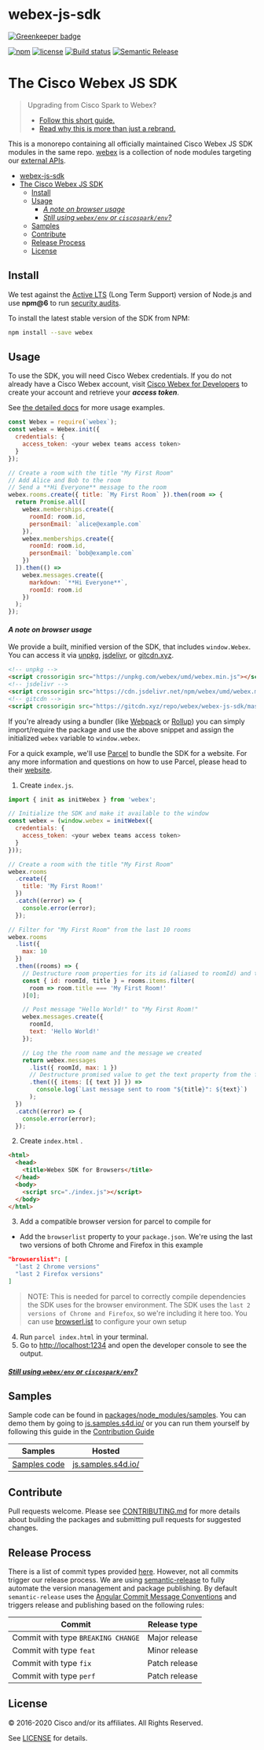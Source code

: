 # webex-js-sdk

[![Greenkeeper badge](https://badges.greenkeeper.io/webex/webex-js-sdk.svg)](https://greenkeeper.io/)

[![npm](https://img.shields.io/npm/v/webex.svg?maxAge=86400)](https://www.npmjs.com/package/webex)
[![license](https://img.shields.io/github/license/webex/webex-js-sdk.svg)](https://github.com/webex/webex-js-sdk/blob/master/LICENSE)
[![Build status](https://ci.appveyor.com/api/projects/status/tb1i5vdhy5e3xsgv/branch/master?svg=true)](https://ci.appveyor.com/project/ianwremmel/webex-js-sdk/branch/master)
[![Semantic Release](https://img.shields.io/badge/%20%20%F0%9F%93%A6%F0%9F%9A%80-semantic--release-e10079.svg)](#release-process)


# The Cisco Webex JS SDK

> Upgrading from Cisco Spark to Webex?
> - [Follow this short guide.](UPGRADING.md)
> - [Read why this is more than just a rebrand.](https://developer.webex.com/blog/the-new-cisco-webex-for-developers-is-here---what-developers-need-to-know-from-our-rebrand)

This is a monorepo containing all officially maintained Cisco Webex JS SDK modules in the same repo.
[webex](/packages/node_modules/webex) is a collection of node modules targeting our [external APIs](https://developers.webex.com).

- [webex-js-sdk](#webex-js-sdk)
- [The Cisco Webex JS SDK](#the-cisco-webex-js-sdk)
  - [Install](#install)
  - [Usage](#usage)
      - [_A note on browser usage_](#a-note-on-browser-usage)
      - [_Still using `webex/env` or `ciscospark/env`?_](#still-using-webexenv-or-ciscosparkenv)
  - [Samples](#samples)
  - [Contribute](#contribute)
  - [Release Process](#release-process)
  - [License](#license)

## Install

We test against the [Active LTS](https://github.com/nodejs/Release#release-schedule) (Long Term Support) version of Node.js and use **npm@6** to run [security audits](https://docs.npmjs.com/getting-started/running-a-security-audit).

To install the latest stable version of the SDK from NPM:

```bash
npm install --save webex
```

## Usage

To use the SDK, you will need Cisco Webex credentials. If you do not already have a Cisco Webex account, visit
[Cisco Webex for Developers](https://developer.webex.com/) to create your account and retrieve your **_access token_**.

See [the detailed docs](https://webex.github.io/webex-js-sdk/) for more usage examples.

```javascript
const Webex = require(`webex`);
const webex = Webex.init({
  credentials: {
    access_token: <your webex teams access token>
  }
});

// Create a room with the title "My First Room"
// Add Alice and Bob to the room
// Send a **Hi Everyone** message to the room
webex.rooms.create({ title: `My First Room` }).then(room => {
  return Promise.all([
    webex.memberships.create({
      roomId: room.id,
      personEmail: `alice@example.com`
    }),
    webex.memberships.create({
      roomId: room.id,
      personEmail: `bob@example.com`
    })
  ]).then(() =>
    webex.messages.create({
      markdown: `**Hi Everyone**`,
      roomId: room.id
    })
  );
});
```

#### _A note on browser usage_

We provide a built, minified version of the SDK, that includes `window.Webex`. You can access it via [unpkg](https://unpkg.com/), [jsdelivr](https://jsdelivr.com/), or [gitcdn.xyz](https://gitcdn.xyz/).

```html
<!-- unpkg -->
<script crossorigin src="https://unpkg.com/webex/umd/webex.min.js"></script>
<!-- jsdelivr -->
<script crossorigin src="https://cdn.jsdelivr.net/npm/webex/umd/webex.min.js"></script>
<!-- gitcdn -->
<script crossorigin src="https://gitcdn.xyz/repo/webex/webex-js-sdk/master/packages/node_modules/webex/umd/webex.min.js"></script>
```

If you're already using a bundler (like [Webpack](https://webpack.js.org/) or [Rollup](https://rollupjs.org/)) you can simply import/require the package and use the above snippet and assign the initialized `webex` variable to `window.webex`.

For a quick example, we'll use [Parcel](https://parceljs.org/) to bundle the SDK for a website. For any more information and questions on how to use Parcel, please head to their [website](https://parceljs.org/).

1. Create `index.js`.

```javascript
import { init as initWebex } from 'webex';

// Initialize the SDK and make it available to the window
const webex = (window.webex = initWebex({
  credentials: {
    access_token: <your webex teams access token>
  }
}));

// Create a room with the title "My First Room"
webex.rooms
  .create({
    title: 'My First Room!'
  })
  .catch((error) => {
    console.error(error);
  });

// Filter for "My First Room" from the last 10 rooms
webex.rooms
  .list({
    max: 10
  })
  .then((rooms) => {
    // Destructure room properties for its id (aliased to roomId) and title
    const { id: roomId, title } = rooms.items.filter(
      room => room.title === 'My First Room!'
    )[0];

    // Post message "Hello World!" to "My First Room!"
    webex.messages.create({
      roomId,
      text: 'Hello World!'
    });

    // Log the the room name and the message we created
    return webex.messages
      .list({ roomId, max: 1 })
      // Destructure promised value to get the text property from the first item in items array
      .then(({ items: [{ text }] }) =>
        console.log(`Last message sent to room "${title}": ${text}`)
      );
  })
  .catch((error) => {
    console.error(error);
  });
```

2. Create `index.html` .

```html
<html>
  <head>
    <title>Webex SDK for Browsers</title>
  </head>
  <body>
    <script src="./index.js"></script>
  </body>
</html>
```

3. Add a compatible browser version for parcel to compile for 

- Add the `browserlist` property to your `package.json`. We're using the last two versions of both Chrome and Firefox in this example

```json
"browserslist": [
  "last 2 Chrome versions"
  "last 2 Firefox versions"
]
```

> NOTE: This is needed for parcel to correctly compile dependencies the SDK uses for the browser environment. The SDK uses the `last 2 versions of Chrome and Firefox`, so we're including it here too. You can use [browserl.ist](https://browserl.ist/) to configure your own setup

4. Run `parcel index.html` in your terminal.
5. Go to [http://localhost:1234](http://localhost:1234) and open the developer console to see the output.

#### _[Still using `webex/env` or `ciscospark/env`?](documentation/webex.md#shell-script-quick-start)_

## Samples

Sample code can be found in [packages/node_modules/samples](./packages/node_modules/samples). You can demo them by going to [js.samples.s4d.io/](https://js.samples.s4d.io/) or you can run them yourself by following this guide in the [Contribution Guide](CONTRIBUTING.md#running-samples-locally)

Samples | Hosted
--- | ---
[Samples code](./packages/node_modules/samples/) | [js.samples.s4d.io/](https://js.samples.s4d.io/)

## Contribute

Pull requests welcome. Please see [CONTRIBUTING.md](./CONTRIBUTING.md) for more details about building the packages
and submitting pull requests for suggested changes.

## Release Process

There is a list of commit types provided [here](https://github.com/webex/webex-js-sdk/blob/master/CONTRIBUTING.md#type). However, not all commits trigger our release process.
We are using [semantic-release](https://github.com/semantic-release/semantic-release) to fully automate the version management and package publishing.
By default `semantic-release` uses the [Angular Commit Message Conventions](https://github.com/angular/angular.js/blob/master/DEVELOPERS.md#-git-commit-guidelines) and triggers release and publishing based on the following rules:

| Commit                             | Release type  |
| ---------------------------------- | ------------- |
| Commit with type `BREAKING CHANGE` | Major release |
| Commit with type `feat`            | Minor release |
| Commit with type `fix`             | Patch release |
| Commit with type `perf`            | Patch release |

## License

© 2016-2020 Cisco and/or its affiliates. All Rights Reserved.

See [LICENSE](LICENSE) for details.
